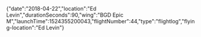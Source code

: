 {"date":"2018-04-22","location":"Ed Levin","durationSeconds":90,"wing":"BGD Epic M","launchTime":1524355200043,"flightNumber":44,"type":"flightlog","flying-location":"Ed Levin"}
